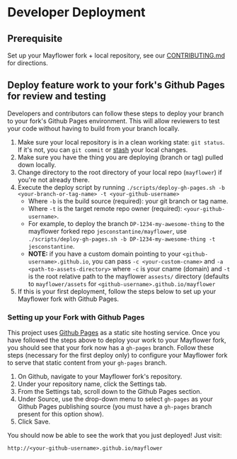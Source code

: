 # Developer Deployment

## Prerequisite

Set up your Mayflower fork + local repository, see our [CONTRIBUTING.md](../.github/CONTRIBUTING.md) for directions.

## Deploy feature work to your fork's Github Pages for review and testing
Developers and contributors can follow these steps to deploy your branch to your fork's Github Pages environment.  This will allow reviewers to test your code without having to build from your branch locally.

1. Make sure your local repository is in a clean working state: `git status`.  If it's not, you can `git commit` or [stash](https://git-scm.com/book/en/v1/Git-Tools-Stashing) your local changes.
1. Make sure you have the thing you are deploying (branch or tag) pulled down locally.
1. Change directory to the root directory of your local repo (`mayflower`) if you're not already there.
1. Execute the deploy script by running `./scripts/deploy-gh-pages.sh -b <your-branch-or-tag-name> -t <your-github-username>`
    - Where `-b` is the build source (required): your git branch or tag name.
    - Where `-t` is the target remote repo owner (required): `<your-github-username>`.
    - For example, to deploy the branch `DP-1234-my-awesome-thing` to the mayflower forked repo `jesconstantine/mayflower`, use `./scripts/deploy-gh-pages.sh -b DP-1234-my-awesome-thing -t jesconstantine`.
    - **NOTE:** if you have a custom domain pointing to your `<github-username>.github.io`, you can pass `-c <your-custom-cname>` and `-a <path-to-assets-directory>` where `-c` is your cname (domain) and `-t` is the root relative path to the mayflower `assests/` directory (defaults to `mayflower/assets` for `<github-username>.github.io/mayflower` 
 1. If this is your first deployment, follow the steps below to set up your Mayflower fork with Github Pages.
    
### Setting up your Fork with Github Pages

This project uses [Github Pages](https://help.github.com/articles/what-is-github-pages/) as a static site hosting service.  Once you have followed the steps above to deploy your work to your Mayflower fork, you should see that your fork now has a `gh-pages` branch.  Follow these steps (necessary for the first deploy only) to configure your Mayflower fork to serve that static content from your `gh-pages` branch.

1. On Github, navigate to your Mayflower fork's repository.
1. Under your repository name, click the Settings tab.
1. From the Settings tab, scroll down to the Github Pages section.
1. Under Source, use the drop-down menu to select `gh-pages` as your Github Pages publishing source (you must have a `gh-pages` branch present for this option show).
1. Click Save.

You should now be able to see the work that you just deployed!  Just visit: 
```
http://<your-github-username>.github.io/mayflower
```
